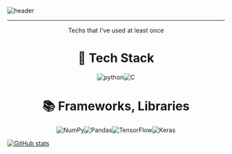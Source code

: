 ![header](https://capsule-render.vercel.app/api?type=waving&color=0:5e7e9b,100:ffe0e5&height=200&section=header&text=ILXYENILXY&fontSize=70&fontColor=fff&fontAlignY=45)

<div align=center>

---
Techs that I've used at least once

  
# 🔧 Tech Stack

  ![python](https://img.shields.io/badge/Python-005A9C.svg?&style=for-the-badge&logo=Python&logoColor=fff)![C](https://img.shields.io/badge/C-000080.svg?&style=for-the-badge&logo=Python&logoColor=fff)
  
  
# 📚 Frameworks, Libraries

![NumPy](https://img.shields.io/badge/numpy-%23013243.svg?style=for-the-badge&logo=numpy&logoColor=white)![Pandas](https://img.shields.io/badge/pandas-%23150458.svg?style=for-the-badge&logo=pandas&logoColor=white)![TensorFlow](https://img.shields.io/badge/TensorFlow-%23FF6F00.svg?style=for-the-badge&logo=TensorFlow&logoColor=white)![Keras](https://img.shields.io/badge/Keras-%23D00000.svg?style=for-the-badge&logo=Keras&logoColor=white)

</div>


[![GitHub stats](https://github-readme-stats.vercel.app/api?username=ILXYENILXY)](https://github.com/anuraghazra/github-readme-stats&bg_color=5e7e9b,ffe0e5)
